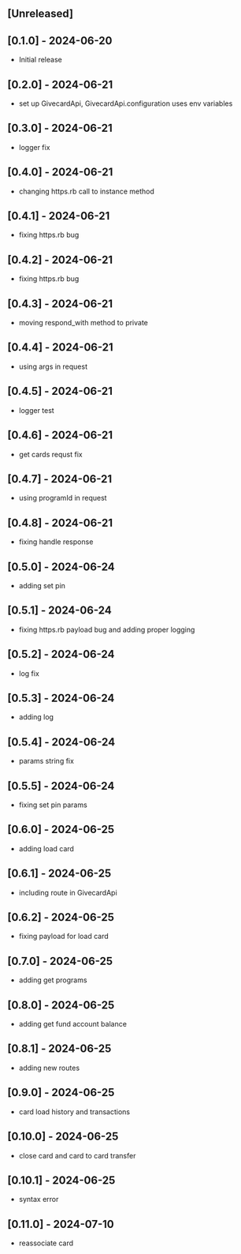 ## [Unreleased]

## [0.1.0] - 2024-06-20

- Initial release

## [0.2.0] - 2024-06-21

- set up GivecardApi, GivecardApi.configuration uses env variables

## [0.3.0] - 2024-06-21

- logger fix

## [0.4.0] - 2024-06-21

- changing https.rb call to instance method

## [0.4.1] - 2024-06-21

- fixing https.rb bug

## [0.4.2] - 2024-06-21

- fixing https.rb bug

## [0.4.3] - 2024-06-21

- moving respond_with method to private

## [0.4.4] - 2024-06-21

- using args in request

## [0.4.5] - 2024-06-21

- logger test

## [0.4.6] - 2024-06-21

- get cards requst fix

## [0.4.7] - 2024-06-21

- using programId in request

## [0.4.8] - 2024-06-21

- fixing handle response

## [0.5.0] - 2024-06-24

- adding set pin

## [0.5.1] - 2024-06-24

- fixing https.rb payload bug and adding proper logging

## [0.5.2] - 2024-06-24

- log fix

## [0.5.3] - 2024-06-24

- adding log

## [0.5.4] - 2024-06-24

- params string fix

## [0.5.5] - 2024-06-24

- fixing set pin params

## [0.6.0] - 2024-06-25

- adding load card

## [0.6.1] - 2024-06-25

- including route in GivecardApi

## [0.6.2] - 2024-06-25

- fixing payload for load card

## [0.7.0] - 2024-06-25

- adding get programs

## [0.8.0] - 2024-06-25

- adding get fund account balance

## [0.8.1] - 2024-06-25

- adding new routes

## [0.9.0] - 2024-06-25

- card load history and transactions

## [0.10.0] - 2024-06-25

- close card and card to card transfer

## [0.10.1] - 2024-06-25

- syntax error

## [0.11.0] - 2024-07-10

- reassociate card